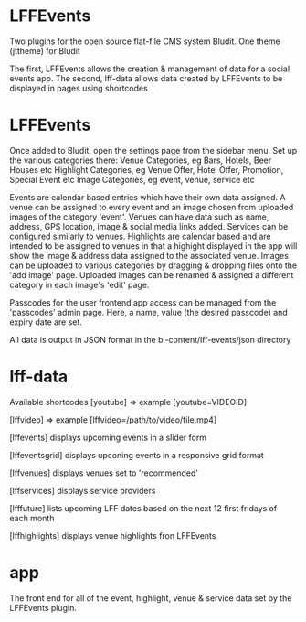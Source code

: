 # LFFEvents
Two plugins for the open source flat-file CMS system Bludit.  One theme (jttheme) for Bludit

The first, LFFEvents allows the creation & management of data for a social events app.
The second, lff-data allows data created by LFFEvents to be displayed in pages using shortcodes

# LFFEvents
Once added to Bludit, open the settings page from the sidebar menu.  Set up the various categories there: 
Venue Categories, eg Bars, Hotels, Beer Houses etc
Highlight Categories, eg Venue Offer, Hotel Offer, Promotion, Special Event etc
Image Categories, eg event, venue, service etc

Events are calendar based entries which have their own data assigned.  A venue can be assigned to every event and an image chosen from uploaded images of the category 'event'.
Venues can have data such as name, address, GPS location, image & social media links added.
Services can be configured similarly to venues.
Highlights are calendar based and are intended to be assigned to venues in that a highight displayed in the app will show the image & address data assigned to the associated venue.
Images can be uploaded to various categories by dragging & dropping files onto the 'add image' page.  Uploaded images can be renamed & assigned a different category in each image's 'edit' page.

Passcodes for the user frontend app access can be managed from the 'passcodes' admin page.  Here, a name, value (the desired passcode) and expiry date are set.

All data is output in JSON format in the bl-content/lff-events/json directory

# lff-data
Available shortcodes
[youtube]  => example [youtube=VIDEOID]

[lffvideo] => example [lffvideo=/path/to/video/file.mp4]

[lffevents] displays upcoming events in a slider form

[lffeventsgrid] displays upconing events in a responsive grid format

[lffvenues] displays venues set to 'recommended'

[lffservices] displays service providers

[lfffuture] lists upcoming LFF dates based on the next 12 first fridays of each month

[lffhighlights] displays venue highlights fron LFFEvents


# app

The front end for all of the event, highlight, venue & service data set by the LFFEvents plugin.

